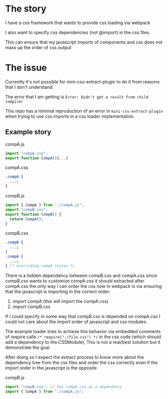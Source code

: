 
# The story

I have a css framework that wants to provide css loading via webpack

I also want to specify css dependencies (not @import) in the css files.

This can ensure that my javascript imports of components and css does not mass up the order of css output

# The issue

Currently it's not possible for mini-css-extract-plugin to do it from reasons that I don't understand.

The error that I am getting is `Error: Didn't get a result from child compiler` 

This repo has a minimal reproduction of an error in `mini-css-extract-plugin` when trying to use css imports in a css loader implementation. 


## Example story

compA.js

```js
import "compA.css";
export function CompA(){...}
```

compA.css

```css
.compA {
  ...;
}
```

compB.js

```js
import { CompA } from "./compA.js";
import "compB.css";
export function CompB() {
  return CompA();
}
```

compB.css

```css
.compB {
  ...;
}
.compA {
  ...;
} /* overriding compA styles */
```

There is a hidden dependency between compB.css and compA.css since compB.css wants to customize compA.css it should extracted after compA.css the only way I can order the css now in webpack is via ensuring that the javascript is importing in the correct order:

1. import compA (this will import the compA.css)
2. import compB.css

If I could specify in some way that compB.css is depended on compA.css I could not care about the import order of javascript and css modules.

The example loader tries to achieve this behavior via embedded comments of require calls `/* require("./file.css") */` in the css code (which should add a dependency to the CSSModule).
This is not a real/best solution but it demonstrate the goal.

After doing so I expect the extract process to know more about the dependency tree from the css files and order the css correctly even if the import order in the javascript is the opposite

compB.js

```js
import "compB.css"; // has compA.css as a dependency
import { CompA } from "./compA.js";
```
